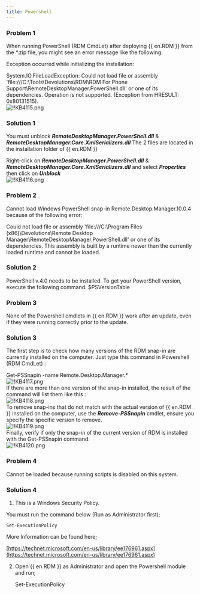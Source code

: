 ```yaml
---
title: Powershell
---
```

### Problem 1
When running PowerShell (RDM CmdLet) after deploying {{ en.RDM }} from the *.zip file, you might see an error message like the following:  

Exception occurred while initializing the installation:  

System.IO.FileLoadException: Could not load file or assembly 'file<area>:///C:\Tools\Devolutions\RDM\RDM For Phone Support\RemoteDesktopManager.PowerShell.dll' or one of its dependencies. Operation is not supported. (Exception from HRESULT: 0x80131515).  
![!!KB4115.png](/img/en/kb/KB4115.png)
### Solution 1
You must unblock ***RemoteDesktopManager.PowerShell.dll*** & ***RemoteDesktopManager.Core.XmlSerializers.dll*** The 2 files are located in the installation folder of {{ en.RDM }}  

Right-click on ***RemoteDesktopManager.PowerShell.dll*** & ***RemoteDesktopManager.Core.XmlSerializers.dll*** and select ***Properties*** then click on ***Unblock***  
![!!KB4116.png](/img/en/kb/KB4116.png)
### Problem 2
Cannot load Windows PowerShell snap-in Remote.Desktop.Manager.10.0.4 because of the following error:  

Could not load file or assembly 'file<area>:///C:\Program Files (x86)\Devolutions\Remote Desktop Manager\RemoteDesktopManager.PowerShell.dll' or one of its dependencies. This assembly is built by a runtime newer than the currently loaded runtime and cannot be loaded.
### Solution 2
PowerShell v.4.0 needs to be installed. To get your PowerShell version, execute the following command: $PSVersionTable
### Problem 3
None of the Powershell cmdlets in {{ en.RDM }} work after an update, even if they were running correctly prior to the update.
### Solution 3
The first step is to check how many versions of the RDM snap-in are currently installed on the computer. Just type this command in Powershell (RDM CmdLet) :  

Get-PSSnapin -name Remote.Desktop.Manager.*  
![!!KB4117.png](/img/en/kb/KB4117.png)  
If there are more than one version of the snap-in installed, the result of the command will list them like this :  
![!!KB4118.png](/img/en/kb/KB4118.png)  
To remove snap-ins that do not match with the actual version of {{ en.RDM }} installed on the computer, use the ***Remove-PSSnapin*** cmdlet, ensure you specify the specific version to remove.  
![!!KB4119.png](/img/en/kb/KB4119.png)  
Finally, verify if only the snap-in of the current version of RDM is installed with the Get-PSSnapin command.  
![!!KB4120.png](/img/en/kb/KB4120.png)  
### Problem 4
Cannot be loaded because running scripts is disabled on this system.
### Solution 4
1. This is a Windows Security Policy.  

You must run the command below (Run as Administrator first);  

    Set-ExecutionPolicy  

More Information can be found here;  

[https://technet.microsoft.com/en-us/library/ee176961.aspx](https://technet.microsoft.com/en-us/library/ee176961.aspx)  

2. Open {{ en.RDM }} as Administrator and open the Powershell module and run;  

    Set-ExecutionPolicy
